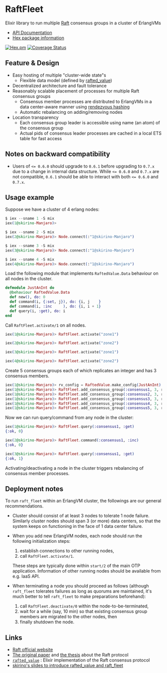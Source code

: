 # RaftFleet

Elixir library to run multiple [Raft](https://raft.github.io/) consensus groups in a cluster of ErlangVMs

- [API Documentation](http://hexdocs.pm/raft_fleet/)
- [Hex package information](https://hex.pm/packages/raft_fleet)

[![Hex.pm](http://img.shields.io/hexpm/v/raft_fleet.svg)](https://hex.pm/packages/raft_fleet)
[![Coverage Status](https://coveralls.io/repos/github/skirino/raft_fleet/badge.svg?branch=master)](https://coveralls.io/github/skirino/raft_fleet?branch=master)

## Feature & Design

- Easy hosting of multiple "cluster-wide state"s
    - Flexible data model (defined by [rafted_value](https://github.com/skirino/rafted_value))
- Decentralized architecture and fault tolerance
- Reasonably scalable placement of processes for multiple Raft consensus groups
    - Consensus member processes are distributed to ErlangVMs in a data center-aware manner using [rendezvous hashing](https://en.wikipedia.org/wiki/Rendezvous_hashing)
    - Automatic rebalancing on adding/removing nodes
- Location transparency
    - Each consensus group leader is accessible using name (an atom) of the consensus group
    - Actual pids of consensus leader processes are cached in a local ETS table for fast access

## Notes on backward compatibility

- Users of `<= 0.6.0` should upgrade to `0.6.1` before upgrading to `0.7.x` due to a change in internal data structure.
  While `<= 0.6.0` and `0.7.x` are not compatible, `0.6.1` should be able to interact with both `<= 0.6.0` and `0.7.x`.

## Usage example

Suppose we have a cluster of 4 erlang nodes:

```ex
$ iex --sname 1 -S mix
iex(1@skirino-Manjaro)>

$ iex --sname 2 -S mix
iex(2@skirino-Manjaro)> Node.connect(:"1@skirino-Manjaro")

$ iex --sname 3 -S mix
iex(3@skirino-Manjaro)> Node.connect(:"1@skirino-Manjaro")

$ iex --sname 4 -S mix
iex(4@skirino-Manjaro)> Node.connect(:"1@skirino-Manjaro")
```

Load the following module that implements `RaftedValue.Data` behaviour on all nodes in the cluster.

```ex
defmodule JustAnInt do
  @behaviour RaftedValue.Data
  def new(), do: 0
  def command(i, {:set, j}), do: {i, j    }
  def command(i, :inc     ), do: {i, i + 1}
  def query(i, :get), do: i
end
```

Call `RaftFleet.activate/1` on all nodes.

```ex
iex(1@skirino-Manjaro)> RaftFleet.activate("zone1")

iex(2@skirino-Manjaro)> RaftFleet.activate("zone2")

iex(3@skirino-Manjaro)> RaftFleet.activate("zone1")

iex(4@skirino-Manjaro)> RaftFleet.activate("zone2")
```

Create 5 consensus groups each of which replicates an integer and has 3 consensus members.

```ex
iex(1@skirino-Manjaro)> rv_config = RaftedValue.make_config(JustAnInt)
iex(1@skirino-Manjaro)> RaftFleet.add_consensus_group(:consensus1, 3, rv_config)
iex(1@skirino-Manjaro)> RaftFleet.add_consensus_group(:consensus2, 3, rv_config)
iex(1@skirino-Manjaro)> RaftFleet.add_consensus_group(:consensus3, 3, rv_config)
iex(1@skirino-Manjaro)> RaftFleet.add_consensus_group(:consensus4, 3, rv_config)
iex(1@skirino-Manjaro)> RaftFleet.add_consensus_group(:consensus5, 3, rv_config)
```

Now we can run query/command from any node in the cluster:

```ex
iex(1@skirino-Manjaro)> RaftFleet.query(:consensus1, :get)
{:ok, 0}

iex(2@skirino-Manjaro)> RaftFleet.command(:consensus1, :inc)
{:ok, 0}

iex(3@skirino-Manjaro)> RaftFleet.query(:consensus1, :get)
{:ok, 1}
```

Activating/deactivating a node in the cluster triggers rebalancing of consensus member processes.

## Deployment notes

To run `raft_fleet` within an ErlangVM cluster, the followings are our general recommendations.

- Cluster should consist of at least 3 nodes to tolerate 1 node failure.
  Similarly cluster nodes should span 3 (or more) data centers, so that the system keeps on functioning in the face of 1 data center failure.
- When you add new ErlangVM nodes, each node should run the following initialization steps:
    1. establish connections to other running nodes,
    2. call `RaftFleet.activate/1`.

  These steps are typically done within `start/2` of the main OTP application.
  Information of other running nodes should be available from e.g. IaaS API.
- When terminating a node you should proceed as follows
  (although `raft_fleet` tolerates failures as long as quorums are maintained,
  it's much better to tell `raft_fleet` to make preparations beforehand):
    1. call `RaftFleet.deactivate/0` within the node-to-be-terminated,
    2. wait for a while (say, 10 min) so that existing consensus group members are migrated to the other nodes, then
    3. finally shutdown the node.

## Links

- [Raft official website](https://raft.github.io/)
- [The original paper](https://raft.github.io/raft.pdf) and
  [the thesis](https://github.com/ongardie/dissertation#readme) about the Raft protocol
- [`rafted_value`](https://github.com/skirino/rafted_value) : Elixir implementation of the Raft consensus protocol
- [skirino's slides to introduce rafted_value and raft_fleet](https://skirino.github.io/slides/raft_fleet.html#/)
